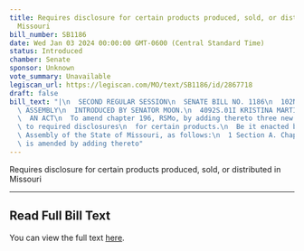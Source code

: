 ```yaml
---
title: Requires disclosure for certain products produced, sold, or distributed in
  Missouri
bill_number: SB1186
date: Wed Jan 03 2024 00:00:00 GMT-0600 (Central Standard Time)
status: Introduced
chamber: Senate
sponsor: Unknown
vote_summary: Unavailable
legiscan_url: https://legiscan.com/MO/text/SB1186/id/2867718
draft: false
bill_text: "|\n  SECOND REGULAR SESSION\n  SENATE BILL NO. 1186\n  102ND GENERA L\
  \ ASSEMBLY\n  INTRODUCED BY SENATOR MOON.\n  4092S.01I KRISTINA MARTIN, Secretary\n\
  \  AN ACT\n  To amend chapter 196, RSMo, by adding thereto three new sections relating\
  \ to required disclosures\n  for certain products.\n  Be it enacted by the General\
  \ Assembly of the State of Missouri, as follows:\n  1 Section A. Chapter 196, RSMo,\
  \ is amended by adding thereto"
---
```

Requires disclosure for certain products produced, sold, or distributed in Missouri

---

## Read Full Bill Text

You can view the full text [here](https://legiscan.com/MO/text/SB1186/id/2867718).
